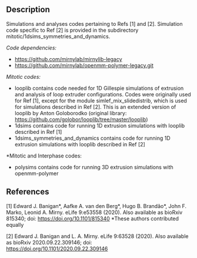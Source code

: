 ## Description
Simulations and analyses codes pertaining to Refs [1] and [2]. 
Simulation code specific to Ref [2] is provided in the subdirectory mitotic/1dsims_symmetries_and_dynamics.


*Code dependencies:* 
- https://github.com/mirnylab/mirnylib-legacy
- https://github.com/mirnylab/openmm-polymer-legacy.git

*Mitotic codes:* 
- looplib contains code needed for 1D Gillespie simulations of extrusion and analysis of loop extruder configurations. 
Codes were originally used for Ref [1], except for the module simlef_mix_slidedistrib, which is used for simulations described in Ref [2].
This is an extended version of looplib by Anton Goloborodko 
(original library: https://github.com/golobor/looplib/tree/master/looplib)
- 1dsims contains code for running 1D extrusion simulations with looplib described in Ref [1]
- 1dsims_symmetries_and_dynamics contains code for running 1D extrusion simulations with looplib described in Ref [2]

*Mitotic and Interphase codes:
- polysims contains code for running 3D extrusion simulations with openmm-polymer

## References
[1] Edward J. Banigan*, Aafke A. van den Berg*, Hugo B. Brandão*, John F. Marko, Leonid A. Mirny. 
eLife 9:e53558 (2020). Also available as bioRxiv 815340; doi: https://doi.org/10.1101/815340 
*These authors contributed equally

[2] Edward J. Banigan and L. A. Mirny. eLife 9:63528 (2020). Also available as bioRxiv 
2020.09.22.309146; doi: https://doi.org/10.1101/2020.09.22.309146
